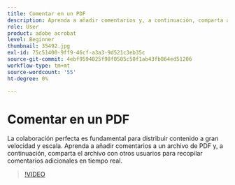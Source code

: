 ```yaml
---
title: Comentar en un PDF
description: Aprenda a añadir comentarios y, a continuación, comparta a un PDF con otros usuarios para que lo revise
role: User
product: adobe acrobat
level: Beginner
thumbnail: 35492.jpg
exl-id: 75c51400-9ff9-46cf-a3a3-9d521c3eb35c
source-git-commit: 4ebf9594025f98f0505c58f1ab43fb864ed51206
workflow-type: tm+mt
source-wordcount: '55'
ht-degree: 0%

---
```


# Comentar en un PDF

La colaboración perfecta es fundamental para distribuir contenido a gran velocidad y escala. Aprenda a añadir comentarios a un archivo de PDF y, a continuación, comparta el archivo con otros usuarios para recopilar comentarios adicionales en tiempo real.

>[!VIDEO](https://video.tv.adobe.com/v/35492?quality=12&learn=on&hidetitle=true)
